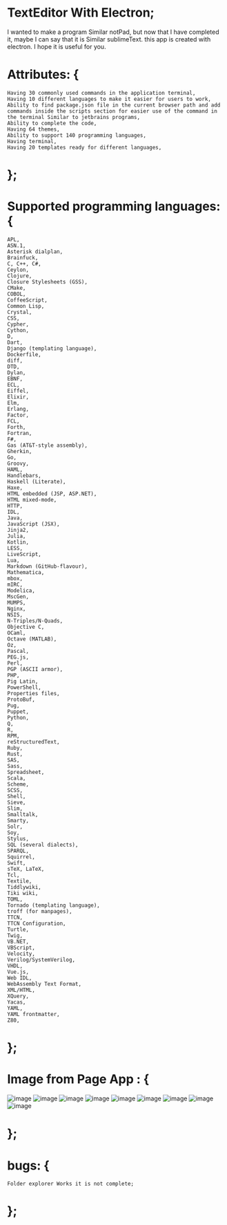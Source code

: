 # TextEditor With Electron;

I wanted to make a program Similar notPad, but now that I have completed it, maybe I can say that it is Similar sublimeText. this app is created with electron. I hope it is useful for you.

# Attributes: {

    Having 30 commonly used commands in the application terminal,
    Having 10 different languages to make it easier for users to work,
    Ability to find package.json file in the current browser path and add commands inside the scripts section for easier use of the command in the terminal Similar to jetbrains programs,
    Ability to complete the code,
    Having 64 themes,
    Ability to support 140 programming languages,
    Having terminal,
    Having 20 templates ready for different languages,
# };

# Supported programming languages: {

    APL,
    ASN.1,
    Asterisk dialplan,
    Brainfuck,
    C, C++, C#,
    Ceylon,
    Clojure,
    Closure Stylesheets (GSS),
    CMake,
    COBOL,
    CoffeeScript,
    Common Lisp,
    Crystal,
    CSS,
    Cypher,
    Cython,
    D,
    Dart,
    Django (templating language),
    Dockerfile,
    diff,
    DTD,
    Dylan,
    EBNF,
    ECL,
    Eiffel,
    Elixir,
    Elm,
    Erlang,
    Factor,
    FCL,
    Forth,
    Fortran,
    F#,
    Gas (AT&T-style assembly),
    Gherkin,
    Go,
    Groovy,
    HAML,
    Handlebars,
    Haskell (Literate),
    Haxe,
    HTML embedded (JSP, ASP.NET),
    HTML mixed-mode,
    HTTP,
    IDL,
    Java,
    JavaScript (JSX),
    Jinja2,
    Julia,
    Kotlin,
    LESS,
    LiveScript,
    Lua,
    Markdown (GitHub-flavour),
    Mathematica,
    mbox,
    mIRC,
    Modelica,
    MscGen,
    MUMPS,
    Nginx,
    NSIS,
    N-Triples/N-Quads,
    Objective C,
    OCaml,
    Octave (MATLAB),
    Oz,
    Pascal,
    PEG.js,
    Perl,
    PGP (ASCII armor),
    PHP,
    Pig Latin,
    PowerShell,
    Properties files,
    ProtoBuf,
    Pug,
    Puppet,
    Python,
    Q,
    R,
    RPM,
    reStructuredText,
    Ruby,
    Rust,
    SAS,
    Sass,
    Spreadsheet,
    Scala,
    Scheme,
    SCSS,
    Shell,
    Sieve,
    Slim,
    Smalltalk,
    Smarty,
    Solr,
    Soy,
    Stylus,
    SQL (several dialects),
    SPARQL,
    Squirrel,
    Swift,
    sTeX, LaTeX,
    Tcl,
    Textile,
    Tiddlywiki,
    Tiki wiki,
    TOML,
    Tornado (templating language),
    troff (for manpages),
    TTCN,
    TTCN Configuration,
    Turtle,
    Twig,
    VB.NET,
    VBScript,
    Velocity,
    Verilog/SystemVerilog,
    VHDL,
    Vue.js,
    Web IDL,
    WebAssembly Text Format,
    XML/HTML,
    XQuery,
    Yacas,
    YAML,
    YAML frontmatter,
    Z80,
# };

# Image from Page App : {
![image](https://user-images.githubusercontent.com/74311184/125609599-d2827186-8db9-464e-b99d-c0f8066af54b.png)
![image](https://user-images.githubusercontent.com/74311184/125609598-b994da1b-db06-48fa-b6c8-02ea983330da.png)
![image](https://user-images.githubusercontent.com/74311184/125609590-7524417a-0323-4bf2-97e8-5a3096a71850.png)
![image](https://user-images.githubusercontent.com/74311184/125609593-fd216a80-6c29-4a4e-ba23-5a217873d62f.png)
![image](https://user-images.githubusercontent.com/74311184/125609732-e07fe436-390d-43c5-88bf-b533e3e4c5a7.png)
![image](https://user-images.githubusercontent.com/74311184/125609731-a9c985c4-323e-4776-a8bc-052d1de98941.png)
![image](https://user-images.githubusercontent.com/74311184/125609729-088a5dd6-5dec-4d01-8f3f-533d44b4b10c.png)
![image](https://user-images.githubusercontent.com/74311184/125610018-bb9ee8c3-c215-4f9b-9ff3-071aa949066d.png)
![image](https://user-images.githubusercontent.com/74311184/125610023-9a65653f-0a01-4f9f-b001-7862d34f8c7a.png)
# };

# bugs: {

    Folder explorer Works it is not complete;
# };
